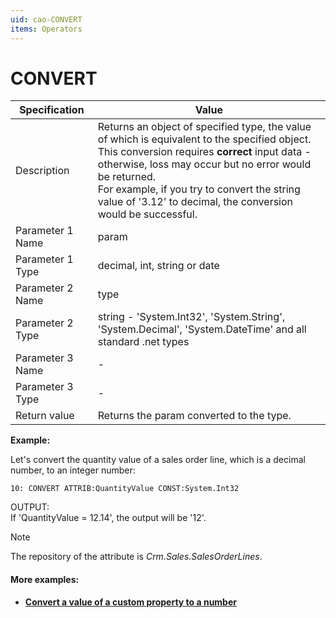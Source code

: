 ```yaml
---
uid: cao-CONVERT
items: Operators
---
```


# CONVERT 

| Specification    | Value                                                        |
| ---------------- | ------------------------------------------------------------ |
| Description      | Returns an object of specified type, the value of which is equivalent to the specified object. <br> This conversion requires **correct** input data - otherwise, loss may occur but no error would be returned. <br> For examplе, if you try to convert the string value of '3.12' to decimal, the conversion would be successful.  |
| Parameter 1 Name | param                                                        |
| Parameter 1 Type | decimal, int, string or date                                 |
| Parameter 2 Name | type                                                         |
| Parameter 2 Type | string - 'System.Int32', 'System.String', 'System.Decimal', 'System.DateTime' and all standard .net types |
| Parameter 3 Name | -                                                            |
| Parameter 3 Type | -                                                            |
| Return value     | Returns the param converted to the type.                     |


**Example:**

Let's convert the quantity value of a sales order line, which is a decimal number, to an integer number:

```
10: CONVERT ATTRIB:QuantityValue CONST:System.Int32                  
```
OUTPUT: <br> If 'QuantityValue = 12.14', the output will be '12'.

> [!NOTE]
> 
> The repository of the attribute is *Crm.Sales.SalesOrderLines*.

#### More examples:

- **[Convert a value of a custom property to a number](https://docs.erp.net/tech/advanced/calculated-attributes/examples/convert-property-to-number.html)**
